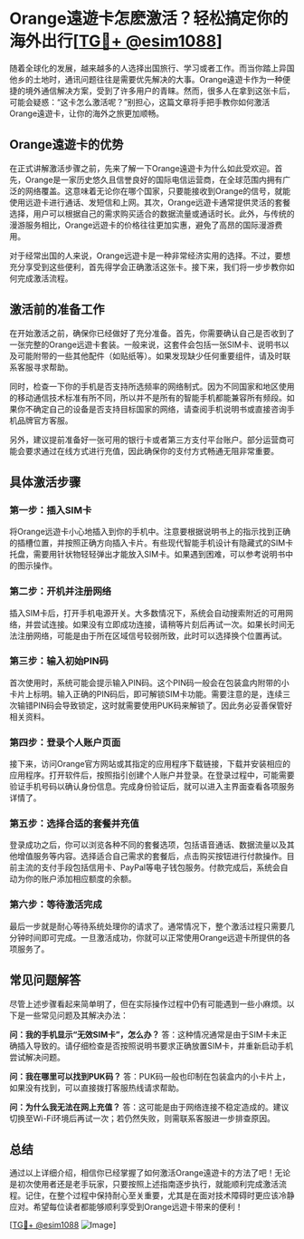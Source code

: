 # Orange遠遊卡怎麽激活？轻松搞定你的海外出行[[TG💪+ @esim1088](https://t.me/s/esim1088)]

随着全球化的发展，越来越多的人选择出国旅行、学习或者工作。而当你踏上异国他乡的土地时，通讯问题往往是需要优先解决的大事。Orange遠遊卡作为一种便捷的境外通信解决方案，受到了许多用户的青睐。然而，很多人在拿到这张卡后，可能会疑惑：“这卡怎么激活呢？”别担心，这篇文章将手把手教你如何激活Orange遠遊卡，让你的海外之旅更加顺畅。

## Orange遠遊卡的优势

在正式讲解激活步骤之前，先来了解一下Orange遠遊卡为什么如此受欢迎。首先，Orange是一家历史悠久且信誉良好的国际电信运营商，在全球范围内拥有广泛的网络覆盖。这意味着无论你在哪个国家，只要能接收到Orange的信号，就能使用远遊卡进行通话、发短信和上网。其次，Orange远遊卡通常提供灵活的套餐选择，用户可以根据自己的需求购买适合的数据流量或通话时长。此外，与传统的漫游服务相比，Orange远遊卡的价格往往更加实惠，避免了高昂的国际漫游费用。

对于经常出国的人来说，Orange远遊卡是一种非常经济实用的选择。不过，要想充分享受到这些便利，首先得学会正确激活这张卡。接下来，我们将一步步教你如何完成激活流程。

## 激活前的准备工作

在开始激活之前，确保你已经做好了充分准备。首先，你需要确认自己是否收到了一张完整的Orange远遊卡套装。一般来说，这套件会包括一张SIM卡、说明书以及可能附带的一些其他配件（如贴纸等）。如果发现缺少任何重要组件，请及时联系客服寻求帮助。

同时，检查一下你的手机是否支持所选频率的网络制式。因为不同国家和地区使用的移动通信技术标准有所不同，所以并不是所有的智能手机都能兼容所有频段。如果你不确定自己的设备是否支持目标国家的网络，请查阅手机说明书或直接咨询手机品牌官方客服。

另外，建议提前准备好一张可用的银行卡或者第三方支付平台账户。部分运营商可能会要求通过在线方式进行充值，因此确保你的支付方式畅通无阻非常重要。

## 具体激活步骤

### 第一步：插入SIM卡

将Orange远遊卡小心地插入到你的手机中。注意要根据说明书上的指示找到正确的插槽位置，并按照正确方向插入卡片。有些现代智能手机设计有隐藏式的SIM卡托盘，需要用针状物轻轻弹出才能放入SIM卡。如果遇到困难，可以参考说明书中的图示操作。

### 第二步：开机并注册网络

插入SIM卡后，打开手机电源开关。大多数情况下，系统会自动搜索附近的可用网络，并尝试连接。如果没有立即成功连接，请稍等片刻后再试一次。如果长时间无法注册网络，可能是由于所在区域信号较弱所致，此时可以选择换个位置再试。

### 第三步：输入初始PIN码

首次使用时，系统可能会提示输入PIN码。这个PIN码一般会在包装盒内附带的小卡片上标明。输入正确的PIN码后，即可解锁SIM卡功能。需要注意的是，连续三次输错PIN码会导致锁定，这时就需要使用PUK码来解锁了。因此务必妥善保管好相关资料。

### 第四步：登录个人账户页面

接下来，访问Orange官方网站或其指定的应用程序下载链接，下载并安装相应的应用程序。打开软件后，按照指引创建个人账户并登录。在登录过程中，可能需要验证手机号码以确认身份信息。完成身份验证后，就可以进入主界面查看各项服务详情了。

### 第五步：选择合适的套餐并充值

登录成功之后，你可以浏览各种不同的套餐选项，包括语音通话、数据流量以及其他增值服务等内容。选择适合自己需求的套餐后，点击购买按钮进行付款操作。目前主流的支付手段包括信用卡、PayPal等电子钱包服务。付款完成后，系统会自动为你的账户添加相应额度的余额。

### 第六步：等待激活完成

最后一步就是耐心等待系统处理你的请求了。通常情况下，整个激活过程只需要几分钟时间即可完成。一旦激活成功，你就可以正常使用Orange远遊卡所提供的各项服务了。

## 常见问题解答

尽管上述步骤看起来简单明了，但在实际操作过程中仍有可能遇到一些小麻烦。以下是一些常见问题及其解决办法：

**问：我的手机显示“无效SIM卡”，怎么办？**
答：这种情况通常是由于SIM卡未正确插入导致的。请仔细检查是否按照说明书要求正确放置SIM卡，并重新启动手机尝试解决问题。

**问：我在哪里可以找到PUK码？**
答：PUK码一般也印制在包装盒内的小卡片上，如果没有找到，可以直接拨打客服热线请求帮助。

**问：为什么我无法在网上充值？**
答：这可能是由于网络连接不稳定造成的。建议切换至Wi-Fi环境后再试一次；若仍然失败，则需联系客服进一步排查原因。

## 总结

通过以上详细介绍，相信你已经掌握了如何激活Orange遠遊卡的方法了吧！无论是初次使用者还是老手玩家，只要按照上述指南逐步执行，就能顺利完成激活流程。记住，在整个过程中保持耐心至关重要，尤其是在面对技术障碍时更应该冷静应对。希望每位读者都能够顺利享受到Orange远遊卡带来的便利！

[[TG💪+ @esim1088](https://t.me/s/esim1088) ![Image](https://i.postimg.cc/4NQfJmqS/Snipaste-2025-05-13-00-14-12.png)]
